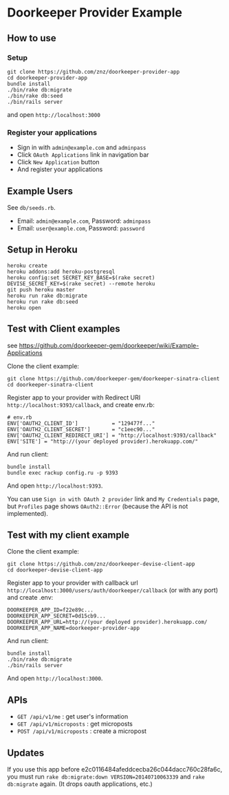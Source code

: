 # Doorkeeper Provider Example

## How to use

### Setup

    git clone https://github.com/znz/doorkeeper-provider-app
    cd doorkeeper-provider-app
    bundle install
    ./bin/rake db:migrate
    ./bin/rake db:seed
    ./bin/rails server

and open `http://localhost:3000`

### Register your applications

- Sign in with `admin@example.com` and `adminpass`
- Click `OAuth Applications` link in navigation bar
- Click `New Application` button
- And register your applications

## Example Users

See `db/seeds.rb`.

- Email: `admin@example.com`,
  Password: `adminpass`
- Email: `user@example.com`,
  Password: `password`

## Setup in Heroku

    heroku create
    heroku addons:add heroku-postgresql
    heroku config:set SECRET_KEY_BASE=$(rake secret) DEVISE_SECRET_KEY=$(rake secret) --remote heroku
    git push heroku master
    heroku run rake db:migrate
    heroku run rake db:seed
    heroku open

## Test with Client examples

see https://github.com/doorkeeper-gem/doorkeeper/wiki/Example-Applications

Clone the client example:

    git clone https://github.com/doorkeeper-gem/doorkeeper-sinatra-client
    cd doorkeeper-sinatra-client

Register app to your provider with Redirect URI `http://localhost:9393/callback`,
and create env.rb:

    # env.rb
    ENV['OAUTH2_CLIENT_ID']           = "129477f..."
    ENV['OAUTH2_CLIENT_SECRET']       = "c1eec90..."
    ENV['OAUTH2_CLIENT_REDIRECT_URI'] = "http://localhost:9393/callback"
    ENV['SITE'] = "http://(your deployed provider).herokuapp.com/"

And run client:

    bundle install
    bundle exec rackup config.ru -p 9393

And open `http://localhost:9393`.

You can use `Sign in with OAuth 2 provider` link and `My Credentials` page,
but `Profiles` page shows `OAuth2::Error` (because the API is not implemented).

## Test with my client example

Clone the client example:

    git clone https://github.com/znz/doorkeeper-devise-client-app
    cd doorkeeper-devise-client-app

Register app to your provider with callback url `http://localhost:3000/users/auth/doorkeeper/callback` (or with any port)
and create .env:

    DOORKEEPER_APP_ID=f22e89c...
    DOORKEEPER_APP_SECRET=0d15cb9...
    DOORKEEPER_APP_URL=http://(your deployed provider).herokuapp.com/
    DOORKEEPER_APP_NAME=doorkeeper-provider-app

And run client:

    bundle install
    ./bin/rake db:migrate
    ./bin/rails server

And open `http://localhost:3000`.

## APIs

- `GET /api/v1/me` : get user's information
- `GET /api/v1/microposts` : get microposts
- `POST /api/v1/microposts` : create a micropost

## Updates

If you use this app before e2c0116484afeddcecba26c044dacc760c28fa6c,
you must run `rake db:migrate:down VERSION=20140710063339` and `rake db:migrate` again.
(It drops oauth applications, etc.)
